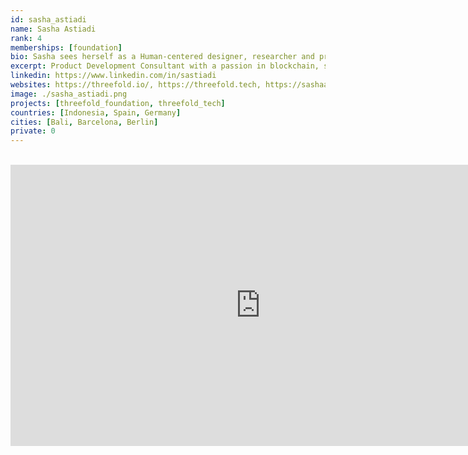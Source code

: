 ```yaml
---
id: sasha_astiadi
name: Sasha Astiadi
rank: 4
memberships: [foundation]
bio: Sasha sees herself as a Human-centered designer, researcher and project manager who puts the planet as her main mission. It is her duty and aspiration to define the ways humans relate to and interact with the world, how we can navigate space effectively, how we humans can connect to our planet better and create a better designed world, for you and me and for the future generations. Over the course of 6 years, she has successfully transformed herself from my previous expertise as a digital marketing consultant into becoming an interaction designer with strong emphasis in UX Research, UI Design, human factors comprehension, and user experience. With her multilingual skills of Indonesian, English, Chinese, German and Spanish, she has delivered various digital projects from clients in different industries in Germany, China, Japan, Indonesia, Spain, and the USA, ranging from web and mobile apps interface design, to design system, corporate branding, and large-scale user experience researches and project management.
excerpt: Product Development Consultant with a passion in blockchain, sustainability, and decentralization
linkedin: https://www.linkedin.com/in/sastiadi
websites: https://threefold.io/, https://threefold.tech, https://sashaastiadi.com/
image: ./sasha_astiadi.png
projects: [threefold_foundation, threefold_tech]
countries: [Indonesia, Spain, Germany]
cities: [Bali, Barcelona, Berlin]
private: 0
---
```


<BR>

<iframe src="https://player.vimeo.com/video/412762810" width="800" height="450" frameborder="0" allow="autoplay; fullscreen" allowfullscreen></iframe>

<BR>

